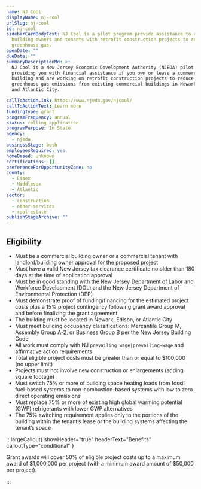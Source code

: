 ```yaml
---
name: NJ Cool
displayName: nj-cool
urlSlug: nj-cool
id: nj-cool
sidebarCardBodyText: NJ Cool is a pilot program provide assistance to commercial
  building owners and tenants with retrofit construction projects to reduce
  greenhouse gas.
openDate: ""
dueDate: ""
summaryDescriptionMd: >+
  NJ Cool is a New Jersey Economic Development Authority (NJEDA) pilot program
  providing you with financial assistance if you own or lease a commercial
  building and are working on retrofit construction projects to reduce operating
  greenhouse gas emissions from existing commercial buildings in Newark, Edison,
  and Atlantic City.

callToActionLink: https://www.njeda.gov/njcool/
callToActionText: Learn more
fundingType: grant
programFrequency: annual
status: rolling application
programPurpose: In State
agency:
  - njeda
businessStage: both
employeesRequired: yes
homeBased: unknown
certifications: []
preferenceForOpportunityZone: no
county:
  - Essex
  - Middlesex
  - Atlantic
sector:
  - construction
  - other-services
  - real-estate
publishStageArchive: ""
---
```


## Eligibility

- Must be a commercial building owner or a commercial tenant with landlord/building owner approval for the proposed project
- Must have a valid New Jersey tax clearance certificate no older than 180 days at the time of application approval
- Must be in good standing with the New Jersey Department of Labor and Workforce Development (DOL) and the New Jersey Department of Environmental Protection (DEP)
- Must demonstrate proof of funding/financing for the estimated project costs plus a 15% project contingency following grant award approval and before finalizing the grant agreement
- The building must be located in Newark, Edison, or Atlantic City
- Must meet building occupancy classifications: Mercantile Group M, Assembly Group A-2, or Business Group B per the New Jersey Building Code
- All work must comply with NJ `prevailing wage|prevailing-wage` and affirmative action requirements
- Total eligible project costs must be greater than or equal to $100,000 (no upper limit)
- Projects must not involve new construction or enlargements (adding square footage)
- Must switch 75% or more of building space heating loads from fossil fuel-based systems to non-combustion-based systems with low to zero direct operating emissions
- Must replace 75% or more of existing high global warming potential (GWP) refrigerants with lower GWP alternatives
- The 75% switching requirement applies only to the portions of the building within the tenant’s lease or the building systems affecting the tenant’s space

:::largeCallout{ showHeader="true" headerText="Benefits" calloutType="conditional" }

Grant awards will cover 50% of eligible project costs up to a maximum award of $1,000,000 per project (with a minimum award amount of $50,000 per project).

:::
